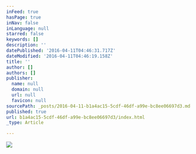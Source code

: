 ```yaml
---
inFeed: true
hasPage: true
inNav: false
inLanguage: null
starred: false
keywords: []
description: ''
datePublished: '2016-04-11T04:46:31.717Z'
dateModified: '2016-04-11T04:46:19.158Z'
title: ''
author: []
authors: []
publisher:
  name: null
  domain: null
  url: null
  favicon: null
sourcePath: _posts/2016-04-11-b1a4ac15-5cdf-46df-a99e-bc8ee06697d3.md
published: true
url: b1a4ac15-5cdf-46df-a99e-bc8ee06697d3/index.html
_type: Article

---
```

![](https://the-grid-user-content.s3-us-west-2.amazonaws.com/84c73f9a-c7cf-4499-adf1-2f3aae42a321.jpg)